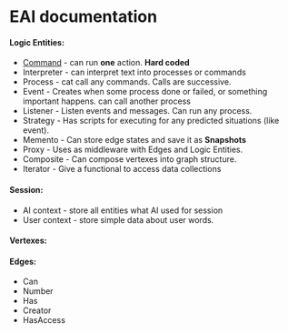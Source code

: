 # EAI documentation

#### Logic Entities:

- [Command](logic_entities/command.md) - can run **one** action. **Hard coded**
- Interpreter - can interpret text into processes or commands
- Process - cat call any commands. Calls are successive.
- Event - Creates when some process done or failed, or something important happens. can call another process
- Listener - Listen events and messages. Can run any process.
- Strategy - Has scripts for executing for any predicted situations (like event).
- Memento - Can store edge states and save it as **Snapshots**
- Proxy - Uses as middleware with Edges and Logic Entities.
- Composite - Can compose vertexes into graph structure.
- Iterator - Give a functional to access data collections

#### Session:

- AI context - store all entities what AI used for session
- User context - store simple data about user words.

#### Vertexes:

#### Edges:

- Can
- Number
- Has
- Creator
- HasAccess

